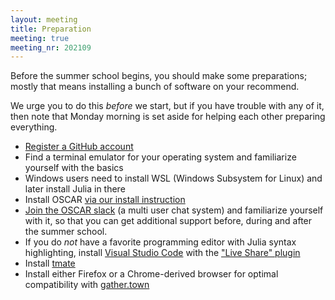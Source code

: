 ```yaml
---
layout: meeting
title: Preparation
meeting: true
meeting_nr: 202109
---
```


Before the summer school begins, you should make some preparations; mostly that means
installing a bunch of software on your recommend.

We urge you to do this *before* we start, but if you have trouble with any of it,
then note that Monday morning is set aside for helping each other preparing everything.

- [Register a GitHub account](https://github.com/signup)
- Find a terminal emulator for your operating system and familiarize yourself with the basics
- Windows users need to install WSL (Windows Subsystem for Linux) and later install Julia in there
- Install OSCAR [via our install instruction]({{site.baseurl}}/install/)
- [Join the OSCAR slack](https://join.slack.com/t/oscar-system/shared_invite/zt-thtcv97k-2678bKQ~RpR~5gZszDcISw)
  (a multi user chat system) and familiarize yourself with it, so that you can get additional support before,
  during and after the summer school.
- If you do *not* have a favorite programming editor with Julia syntax highlighting, install [Visual Studio Code](https://code.visualstudio.com) with the ["Live Share" plugin](https://marketplace.visualstudio.com/items?itemName=MS-vsliveshare.vslivesharen)
- Install [tmate](https://tmate.io)
- Install either Firefox or a Chrome-derived browser for optimal compatibility with [gather.town](https://www.gather.town)
